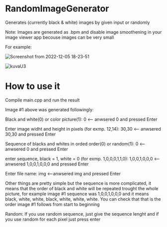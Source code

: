 # RandomImageGenerator
Generates (currently black & white) images by given input or randomly

Note: Images are generated as .bpm and disable image smoothening in your image viewer app becouse images can be very small

For example:

![Screenshot from 2022-12-05 18-23-51](https://user-images.githubusercontent.com/62663286/205688609-18cf7819-a4f6-4dd0-9228-f0e541a65255.png)

![kuvaU3](https://user-images.githubusercontent.com/62663286/205688213-3865dd38-d79f-459c-93d1-1178c493c5f2.png)

# How to use it

Compile main.cpp and run the result

Image #1 above was generated followingly:

Black and white(0) or color picture(1): 0  <-- anwsered 0 and pressed Enter

Enter image widht and height in pixels (for exmp. 12,14): 30,30  <-- anwsered 30,30 and pressed Enter

Sequence of blacks and whites in orded order(0) or random(1): 0  <-- anwsered 0 and pressed Enter

enter sequence, black = 1, white = 0 (for exmp. 1,0,0,0,1,1,0): 1,0,0,1,0,0,0  <-- anwsered 1,0,0,1,0,0,0 and pressed Enter

Enter file name: img  <--anwsered img and pressed Enter

Other things are pretty simple but the sequence is more complicated, it means that the order of black and white will be repeated trought the whole picture,
for example image #1 sequence was 1,0,0,1,0,0,0 and it means black, white, white, black, white, white, white. You can check that that is the order image #1
follows from start to beginning

Random:
If you use random sequence, just give the sequence lenght and if you use random for each pixel just press enter
